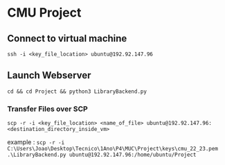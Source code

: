 # CMU Project

## Connect to virtual machine
  ```ssh -i <key_file_location> ubuntu@192.92.147.96```
  
## Launch Webserver

  ```cd && cd Project && python3 LibraryBackend.py ```
  
  
  ### Transfer Files over SCP
  ``` scp -r -i <key_file_location> <name_of_file> ubuntu@192.92.147.96:<destination_directory_inside_vm> ```
  
  example  :  ``` scp -r -i C:\Users\Joao\Desktop\Tecnico\1Ano\P4\MUC\Project\keys\cmu_22_23.pem .\LibraryBackend.py ubuntu@192.92.147.96:/home/ubuntu/Project ```
